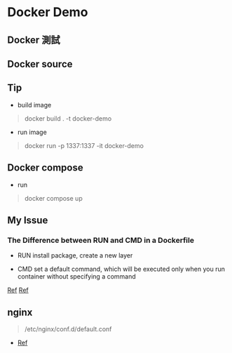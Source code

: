 # Docker Demo

## Docker 測試

## Docker source

## Tip
- build image
> docker build . -t docker-demo

- run image
> docker run -p 1337:1337 -it docker-demo

## Docker compose
- run 
> docker compose up

## My Issue

### The Difference between RUN and CMD in a Dockerfile

- RUN
install package, create a new layer

- CMD
set a default command, which will be executed only when you run container without specifying a command

[Ref](https://nickjanetakis.com/blog/docker-tip-7-the-difference-between-run-and-cmd)
[Ref](https://goinbigdata.com/docker-run-vs-cmd-vs-entrypoint/)


## nginx
> /etc/nginx/conf.d/default.conf



- [Ref](https://www.opencli.com/linux/nginx-config-reverse-proxy)